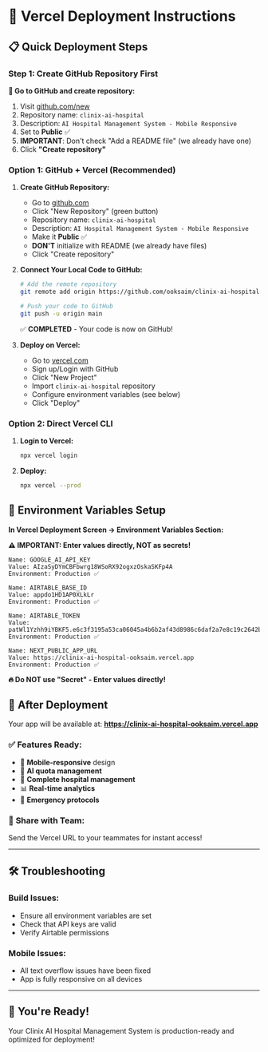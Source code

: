 # 🚀 Vercel Deployment Instructions

## 📋 **Quick Deployment Steps**

### **Step 1: Create GitHub Repository First**

**🔗 Go to GitHub and create repository:**

1. Visit [github.com/new](https://github.com/new)
2. Repository name: `clinix-ai-hospital`
3. Description: `AI Hospital Management System - Mobile Responsive`
4. Set to **Public** ✅
5. **IMPORTANT**: Don't check "Add a README file" (we already have one)
6. Click **"Create repository"**

### **Option 1: GitHub + Vercel (Recommended)**

1. **Create GitHub Repository:**

   - Go to [github.com](https://github.com)
   - Click "New Repository" (green button)
   - Repository name: `clinix-ai-hospital`
   - Description: `AI Hospital Management System - Mobile Responsive`
   - Make it **Public** ✅
   - **DON'T** initialize with README (we already have files)
   - Click "Create repository"

2. **Connect Your Local Code to GitHub:**

   ```bash
   # Add the remote repository
   git remote add origin https://github.com/ooksaim/clinix-ai-hospital.git

   # Push your code to GitHub
   git push -u origin main
   ```

   ✅ **COMPLETED** - Your code is now on GitHub!

3. **Deploy on Vercel:**
   - Go to [vercel.com](https://vercel.com)
   - Sign up/Login with GitHub
   - Click "New Project"
   - Import `clinix-ai-hospital` repository
   - Configure environment variables (see below)
   - Click "Deploy"

### **Option 2: Direct Vercel CLI**

1. **Login to Vercel:**

   ```bash
   npx vercel login
   ```

2. **Deploy:**
   ```bash
   npx vercel --prod
   ```

## 🔧 **Environment Variables Setup**

**In Vercel Deployment Screen → Environment Variables Section:**

**⚠️ IMPORTANT: Enter values directly, NOT as secrets!**

```
Name: GOOGLE_AI_API_KEY
Value: AIzaSyDYmCBFbwrg18WSoRX92ogxzOskaSKFp4A
Environment: Production ✅
```

```
Name: AIRTABLE_BASE_ID
Value: appdo1HD1AP0XLkLr  
Environment: Production ✅
```

```
Name: AIRTABLE_TOKEN
Value: patWl1Yzhh9iYBKF5.e6c3f3195a53ca06045a4b6b2af43d8986c6daf2a7e8c19c2642b567b5d98bb1
Environment: Production ✅
```

```
Name: NEXT_PUBLIC_APP_URL
Value: https://clinix-ai-hospital-ooksaim.vercel.app
Environment: Production ✅
```

**🔥 Do NOT use "Secret" - Enter values directly!**

## 🎯 **After Deployment**

Your app will be available at:
**https://clinix-ai-hospital-ooksaim.vercel.app**

### ✅ **Features Ready:**

- 📱 **Mobile-responsive** design
- 🤖 **AI quota management**
- 🏥 **Complete hospital management**
- 📊 **Real-time analytics**
- 🚨 **Emergency protocols**

### 📧 **Share with Team:**

Send the Vercel URL to your teammates for instant access!

---

## 🛠️ **Troubleshooting**

### **Build Issues:**

- Ensure all environment variables are set
- Check that API keys are valid
- Verify Airtable permissions

### **Mobile Issues:**

- All text overflow issues have been fixed
- App is fully responsive on all devices

---

## 🎉 **You're Ready!**

Your Clinix AI Hospital Management System is production-ready and optimized for deployment!
